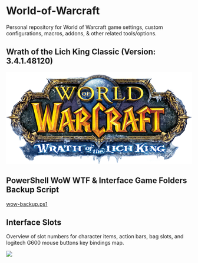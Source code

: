 # World-of-Warcraft

Personal repository for World of Warcraft game settings, custom configurations, macros, addons, & other related tools/options.

## Wrath of the Lich King Classic (Version: 3.4.1.48120)

[![](/docs/wotlk_logo.png)](/woltk/woltk_README.md)


## PowerShell WoW WTF & Interface Game Folders Backup Script

[wow-backup.ps1](/wow-backup.ps1)

## Interface Slots

Overview of slot numbers for character items, action bars, bag slots, and logitech G600 mouse buttons key bindings map.

[![](/docs/interface_slots.png)]()
